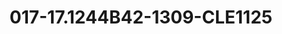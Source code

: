 ---
title: 017-17.1244B42-1309-CLE1125
image: 017-17.1244B42-1309-CLE1125.jpg
brand: sposo
layout: vestito
---